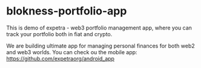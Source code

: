 # blokness-portfolio-app

This is demo of expetra - web3 portfolio management app, where you can track your portfolio both in fiat and crypto. 

We are building ultimate app for managing personal finances for both web2 and web3 worlds. You can check ou the mobile app: https://github.com/expetraorg/android_app
